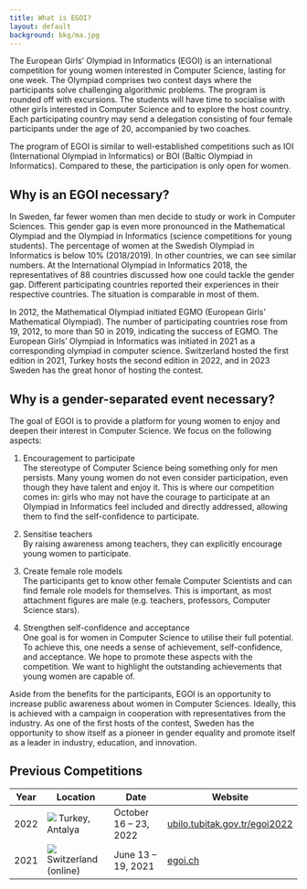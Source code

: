 ```yaml
---
title: What is EGOI?
layout: default
background: bkg/ma.jpg
---
```


The European Girls’ Olympiad in Informatics (EGOI) is an international competition for young women interested in Computer Science, lasting for one week. The Olympiad comprises two contest days where the participants solve challenging algorithmic problems. The program is rounded off with excursions. The students will have time to socialise with other girls interested in Computer Science and to explore the host country. Each participating country may send a delegation consisting of four female participants under the age of 20, accompanied by two coaches.

The program of EGOI is similar to well-established competitions such as IOI (International Olympiad in Informatics) or BOI (Baltic Olympiad in Informatics). Compared to these, the participation is only open for women.

## Why is an EGOI necessary?

In Sweden, far fewer women than men decide to study or work in Computer Sciences. This gender gap is even more pronounced in the Mathematical Olympiad and the Olympiad in Informatics (science competitions for young students). The percentage of women at the Swedish Olympiad in Informatics is below 10% (2018/2019). In other countries, we can see similar numbers. At the International Olympiad in Informatics 2018, the representatives of 88 countries discussed how one could tackle the gender gap. Different participating countries reported their experiences in their respective countries. The situation is comparable in most of them.

In 2012, the Mathematical Olympiad initiated EGMO (European Girls’ Mathematical Olympiad). The number of participating countries rose from 19, 2012, to more than 50 in 2019, indicating the success of EGMO. The European Girls’ Olympiad in Informatics was initiated in 2021 as a corresponding olympiad in computer science. Switzerland hosted the first edition in 2021, Turkey hosts the second edition in 2022, and in 2023 Sweden has the great honor of hosting the contest.

## Why is a gender-separated event necessary?

The goal of EGOI is to provide a platform for young women to enjoy and deepen their
interest in Computer Science. We focus on the following aspects:

1. Encouragement to participate<br>
The stereotype of Computer Science being something only for men persists. Many young women do not even consider participation, even though they have talent and enjoy it. This is where our competition comes in: girls who may not have the courage to participate at an Olympiad in Informatics feel included and directly addressed, allowing them to find the self-confidence to participate.

2. Sensitise teachers<br>
By raising awareness among teachers, they can explicitly encourage young women to participate.

3. Create female role models<br>
The participants get to know other female Computer Scientists and can find female role models for themselves. This is important, as most attachment figures are male (e.g. teachers, professors, Computer Science stars).

4. Strengthen self-confidence and acceptance<br>
One goal is for women in Computer Science to utilise their full potential. To achieve
this, one needs a sense of achievement, self-confidence, and acceptance. We hope to promote these aspects with the competition. We want to highlight the outstanding achievements that young women are capable of.

Aside from the benefits for the participants, EGOI is an opportunity to increase public awareness about women in Computer Sciences. Ideally, this is achieved with a
campaign in cooperation with representatives from the industry. As one of the first hosts of the contest, Sweden has the opportunity to show itself as a pioneer in gender equality and promote itself as a leader in industry, education, and innovation.

## Previous Competitions

<table class="table-no-wrap">
	<thead>
		<tr>
			<th>Year</th>
			<th>Location</th>
			<th>Date</th>
			<th>Website</th>
		</tr>
	</thead>
	<tr>
		<td>2022</td>
		<td><img class="flag-icon" src="{{ '/assets/images/flag_turkey.svg' | relative_url }}"> Turkey, Antalya</td>
		<td>October 16 &ndash; 23, 2022</td>
		<td><a target="_blank" href="https://ubilo.tubitak.gov.tr/egoi2022/">ubilo.tubitak.gov.tr/egoi2022</a></td>
	</tr>
	<tr>
		<td>2021</td>
		<td><img class="flag-icon" src="{{ '/assets/images/flag_switzerland.svg' | relative_url }}"> Switzerland (online)</td>
		<td>June 13 &ndash; 19, 2021</td>
		<td><a target="_blank" href="https://egoi.ch">egoi.ch</a></td>
	</tr>
</table>
